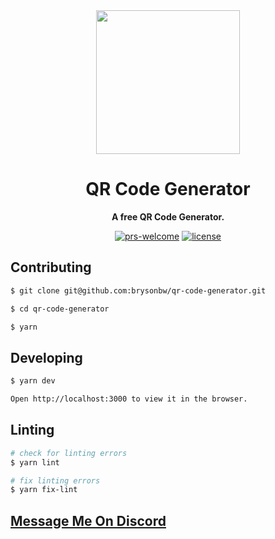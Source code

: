 <div align="center">
  <img height="230x"  src="https://res.cloudinary.com/ddlhtsgmp/image/upload/w_1000,c_fill,ar_1:1,g_auto,r_max/qr_code_generator_logo.png" />

  <h1>QR Code Generator</h1>

  <p>
    <strong>A free QR Code Generator.</strong>
  </p>
  
  

  <p>
     <a href="https://github.com/brysonbw/qr-code-generator"><img alt="prs-welcome" src="https://img.shields.io/badge/PRs-welcome-black.svg?style=flat" /></a>
    <a href="https://opensource.org/licenses/MIT"><img alt="license" src="https://img.shields.io/badge/License-MIT-lightblue.svg" /></a>
  </p>
</div>


## Contributing
```bash
$ git clone git@github.com:brysonbw/qr-code-generator.git

$ cd qr-code-generator

$ yarn 
```

## Developing
```bash
$ yarn dev

Open http://localhost:3000 to view it in the browser.
```

## Linting
```bash
# check for linting errors
$ yarn lint

# fix linting errors
$ yarn fix-lint
```

## [Message Me On Discord](https://discordapp.com/users/805262289119739924)